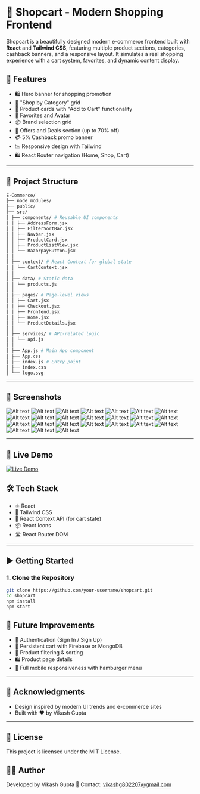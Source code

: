 # 🛒 Shopcart - Modern Shopping Frontend

Shopcart is a beautifully designed modern e-commerce frontend built with **React** and **Tailwind CSS**, featuring multiple product sections, categories, cashback banners, and a responsive layout. It simulates a real shopping experience with a cart system, favorites, and dynamic content display.

## 🚀 Features

- 🛍 Hero banner for shopping promotion
- 🧾 "Shop by Category" grid
- 🛒 Product cards with "Add to Cart" functionality
- 💖 Favorites and Avatar
- 📦 Brand selection grid
- 🧾 Offers and Deals section (up to 70% off)
- 💳 5% Cashback promo banner
- 📉 Responsive design with Tailwind
- 🛍 React Router navigation (Home, Shop, Cart)

---

## 📂 Project Structure
```bash
E-Commerce/
├── node_modules/
├── public/
├── src/
│ ├── components/ # Reusable UI components
│ │ ├── AddressForm.jsx
│ │ ├── FilterSortBar.jsx
│ │ ├── Navbar.jsx
│ │ ├── ProductCard.jsx
│ │ ├── ProductListView.jsx
│ │ └── RazorpayButton.jsx
│ │
│ ├── context/ # React Context for global state
│ │ └── CartContext.jsx
│ │
│ ├── data/ # Static data
│ │ └── products.js
│ │
│ ├── pages/ # Page-level views
│ │ ├── Cart.jsx
│ │ ├── Checkout.jsx
│ │ ├── Frontend.jsx
│ │ ├── Home.jsx
│ │ └── ProductDetails.jsx
│ │
│ ├── services/ # API-related logic
│ │ └── api.js
│ │
│ ├── App.js # Main App component
│ ├── App.css
│ ├── index.js # Entry point
│ ├── index.css
│ └── logo.svg
```
---
## 📸 Screenshots

![Alt text](https://github.com/vik802207/E-commerce/blob/main/img/Screenshot%20(621).png?raw=true)
![Alt text](https://github.com/vik802207/E-commerce/blob/main/img/Screenshot%20(622).png?raw=true)
![Alt text](https://github.com/vik802207/E-commerce/blob/main/img/Screenshot%20(623).png?raw=true)
![Alt text](https://github.com/vik802207/E-commerce/blob/main/img/Screenshot%20(624).png?raw=true)
![Alt text](https://github.com/vik802207/E-commerce/blob/main/img/Screenshot%20(625).png?raw=true)
![Alt text](https://github.com/vik802207/E-commerce/blob/main/img/Screenshot%20(626).png?raw=true)
![Alt text](https://github.com/vik802207/E-commerce/blob/main/img/Screenshot%20(627).png?raw=true)
![Alt text](https://github.com/vik802207/E-commerce/blob/main/img/Screenshot%20(628).png?raw=true)
![Alt text](https://github.com/vik802207/E-commerce/blob/main/img/Screenshot%20(629).png?raw=true)
![Alt text](https://github.com/vik802207/E-commerce/blob/main/img/Screenshot%20(630).png?raw=true)
![Alt text](https://github.com/vik802207/E-commerce/blob/main/img/Screenshot%20(631).png?raw=true)
![Alt text](https://github.com/vik802207/E-commerce/blob/main/img/Screenshot%20(632).png?raw=true)
![Alt text](https://github.com/vik802207/E-commerce/blob/main/img/Screenshot%20(633).png?raw=true)
![Alt text](https://github.com/vik802207/E-commerce/blob/main/img/Screenshot%20(634).png?raw=true)
![Alt text](https://github.com/vik802207/E-commerce/blob/main/img/Screenshot%20(635).png?raw=true)
![Alt text](https://github.com/vik802207/E-commerce/blob/main/img/Screenshot%20(636).png?raw=true)
![Alt text](https://github.com/vik802207/E-commerce/blob/main/img/Screenshot%20(637).png?raw=true)
![Alt text](https://github.com/vik802207/E-commerce/blob/main/img/Screenshot%20(638).png?raw=true)
![Alt text](https://github.com/vik802207/E-commerce/blob/main/img/Screenshot%20(639).png?raw=true)
![Alt text](https://github.com/vik802207/E-commerce/blob/main/img/Screenshot%20(640).png?raw=true)
![Alt text](https://github.com/vik802207/E-commerce/blob/main/img/Screenshot%20(641).png?raw=true)
![Alt text](https://github.com/vik802207/E-commerce/blob/main/img/Screenshot%20(642).png?raw=true)
![Alt text](https://github.com/vik802207/E-commerce/blob/main/img/Screenshot%20(643).png?raw=true)
![Alt text](https://github.com/vik802207/E-commerce/blob/main/img/Screenshot%20(644).png?raw=true)

---
## 🚀 Live Demo

[![Live Demo](https://img.shields.io/badge/View-Live-green?style=for-the-badge&logo=github)](https://e-commerce-phi-rose.vercel.app/)

## 🛠 Tech Stack

- ⚛️ React
- 🎨 Tailwind CSS
- 🧠 React Context API (for cart state)
- 📦 React Icons
- 🛣 React Router DOM

---

## ▶️ Getting Started

### 1. Clone the Repository

```bash
git clone https://github.com/your-username/shopcart.git
cd shopcart
npm install
npm start
```

## 📌 Future Improvements

- 🔐 Authentication (Sign In / Sign Up)
- 🔄 Persistent cart with Firebase or MongoDB
- 🧾 Product filtering & sorting
- 🛍 Product page details
- 📱 Full mobile responsiveness with hamburger menu

---

## 🙌 Acknowledgments

- Design inspired by modern UI trends and e-commerce sites
- Built with ❤️ by Vikash Gupta

---

## 📜 License

This project is licensed under the MIT License.

## 👨‍💻 Author
Developed by Vikash Gupta 📧 Contact: vikashg802207@gmail.com
